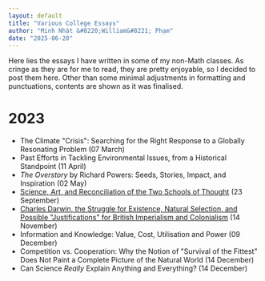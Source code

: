 ```yaml
---
layout: default
title: "Various College Essays"
author: "Minh Nhật &#8220;William&#8221; Phạm"
date: "2025-06-20"
---
```


Here lies the essays I have written in some of my non-Math classes. As cringe as they are for me to read, they are pretty enjoyable, so I decided to post them here. Other than some minimal adjustments in formatting and punctuations, contents are shown as it was finalised.

# 2023

* The Climate "Crisis": Searching for the Right Response to a Globally Resonating Problem (07 March)
* Past Efforts in Tackling Environmental Issues, from a Historical Standpoint (11 April)
* *The Overstory* by Richard Powers: Seeds, Stories, Impact, and Inspiration (02 May)
* [Science, Art, and Reconciliation of the Two Schools of Thought](./ENGL128/Essay1.html) (23 September)
* [Charles Darwin, the Struggle for Existence, Natural Selection, and Possible "Justifications" for British Imperialism and Colonialism](./ENGL128/Essay2.html) (14 November)
* Information and Knowledge: Value, Cost, Utilisation and Power (09 December)
* Competition vs. Cooperation: Why the Notion of "Survival of the Fittest" Does Not Paint a Complete Picture of the Natural World (14 December)
* Can Science *Really* Explain Anything and Everything? (14 December)

